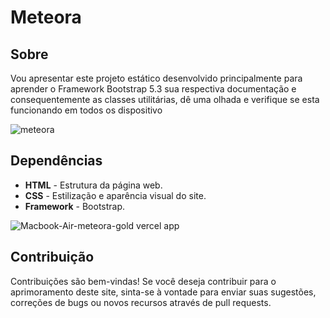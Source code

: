 <h1>Meteora</h1>

<h2>Sobre</h2>
<p>Vou apresentar este projeto estático desenvolvido principalmente para aprender o Framework Bootstrap 5.3 sua respectiva documentação e consequentemente as classes utilitárias, dê uma olhada e verifique se esta funcionando em todos os dispositivo
</p>



![meteora](https://github.com/SamuelGranados/meteora/assets/104482173/61a96e09-689a-439b-b815-f5f52f8c5c75)




<h2>Dependências</h2>

- **HTML** - Estrutura da página web.
- **CSS** - Estilização e aparência visual do site.
- **Framework** - Bootstrap.

![Macbook-Air-meteora-gold vercel app](https://github.com/SamuelGranados/meteora/assets/104482173/f398507b-f108-4f49-a217-22228cc806a1)



<h2>Contribuição</h2>

Contribuições são bem-vindas! Se você deseja contribuir para o aprimoramento deste site, sinta-se à vontade para enviar suas sugestões, correções de bugs ou novos recursos através de pull requests.
  
